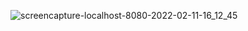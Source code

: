 ![screencapture-localhost-8080-2022-02-11-16_12_45](https://user-images.githubusercontent.com/87767242/153550964-a61e7269-ca14-4c9e-8d3d-8fd68a0d41f7.png)
